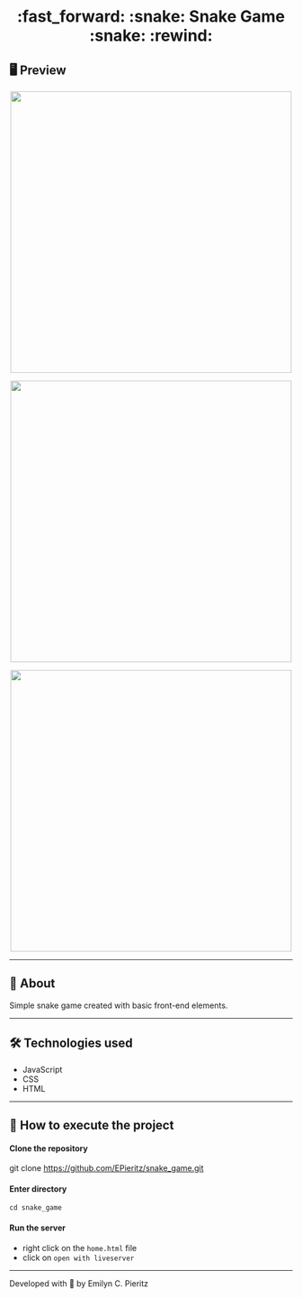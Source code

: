<h1 align = "center"> :fast_forward: :snake: Snake Game :snake: :rewind: </h1>

## 🖥 Preview
<p align = "center">
  <img src = "https://scontent.fbnu2-1.fna.fbcdn.net/v/t1.0-9/117418819_1699567240197620_5480159582094259340_n.jpg?_nc_cat=102&_nc_sid=0debeb&_nc_eui2=AeGaAtllIqgDKAnSwE_XYJGVGvuxntMrhEYa-7Ge0yuERrI_VGGZoCxCeq5gWNY0VPwx2VtYIu1rQwT4ZLGNQRYq&_nc_ohc=k7GWDfArrBQAX98KWLM&_nc_ht=scontent.fbnu2-1.fna&oh=5c22273bd181a6809c42d7bec59e7a80&oe=5F57B3FD" width = "500">
</p>
<p align = "center">
  <img src = "https://scontent.fbnu2-1.fna.fbcdn.net/v/t1.0-9/117237899_1699567243530953_5660241378831014175_n.jpg?_nc_cat=108&_nc_sid=0debeb&_nc_eui2=AeHZKSLd4K743pzcxd8zeWfZWnoxsqLkJmZaejGyouQmZhXiTR1L5DSf61OUjVnZse2PKlB2kWgyk3xcELbJ_MG2&_nc_ohc=MnB3hwRDqpkAX-i11W3&_nc_ht=scontent.fbnu2-1.fna&oh=51cb70abf9eae811678a482070fa9821&oe=5F58F217" width = "500">
</p>
<p align = "center">
  <img src = "https://scontent.fbnu2-1.fna.fbcdn.net/v/t1.0-9/117791960_1699567273530950_1990442313873743727_n.jpg?_nc_cat=103&_nc_sid=0debeb&_nc_eui2=AeG14EKpb_5d053R0pe37BgObw7P1642LN1vDs_XrjYs3c5WfwK9JIJNBlZIX874K6AJCEB3yrXUA0kAu3Nw7AlL&_nc_ohc=BsvkFk6AHoEAX_EkwXt&_nc_ht=scontent.fbnu2-1.fna&oh=43a39452af94437f1b3e6177905ce922&oe=5F5A6DB8" width = "500">
</p>

---

## 📖 About
Simple snake game created with basic front-end elements.

---

## 🛠 Technologies used
- JavaScript
- CSS
- HTML

---

## 🚀 How to execute the project
#### Clone the repository
git clone https://github.com/EPieritz/snake_game.git

#### Enter directory
`cd snake_game`

#### Run the server
- right click on the `home.html` file
- click on `open with liveserver`

---
Developed with 💙 by Emilyn C. Pieritz
